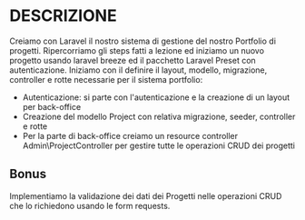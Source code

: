 # DESCRIZIONE
Creiamo con Laravel il nostro sistema di gestione del nostro Portfolio di progetti.
Ripercorriamo gli steps fatti a lezione ed iniziamo un nuovo progetto usando laravel breeze ed il pacchetto Laravel Preset con autenticazione.
Iniziamo con il definire il layout, modello, migrazione, controller e rotte necessarie per il sistema portfolio:
- Autenticazione: si parte con l'autenticazione e la creazione di un layout per back-office
- Creazione del modello Project con relativa migrazione, seeder, controller e rotte
- Per la parte di back-office creiamo un resource controller Admin\ProjectController per gestire tutte le operazioni CRUD dei progetti
## Bonus
Implementiamo la validazione dei dati dei Progetti nelle operazioni CRUD che lo richiedono usando le form requests.

